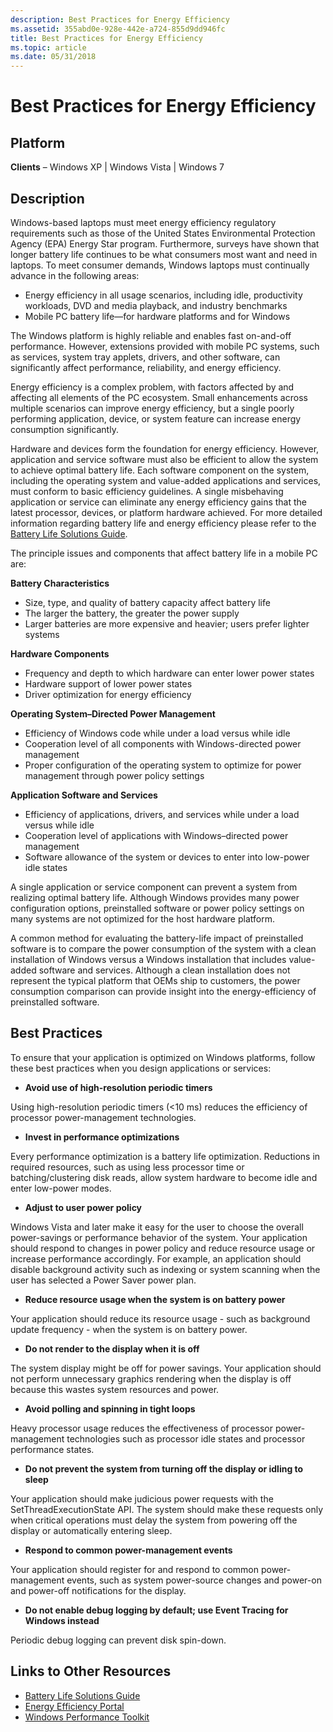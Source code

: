 ```yaml
---
description: Best Practices for Energy Efficiency
ms.assetid: 355abd0e-928e-442e-a724-855d9dd946fc
title: Best Practices for Energy Efficiency
ms.topic: article
ms.date: 05/31/2018
---
```


# Best Practices for Energy Efficiency

## Platform

 **Clients** – Windows XP \| Windows Vista \| Windows 7  

## Description

Windows-based laptops must meet energy efficiency regulatory requirements such as those of the United States Environmental Protection Agency (EPA) Energy Star program. Furthermore, surveys have shown that longer battery life continues to be what consumers most want and need in laptops. To meet consumer demands, Windows laptops must continually advance in the following areas:

-   Energy efficiency in all usage scenarios, including idle, productivity workloads, DVD and media playback, and industry benchmarks
-   Mobile PC battery life—for hardware platforms and for Windows

The Windows platform is highly reliable and enables fast on-and-off performance. However, extensions provided with mobile PC systems, such as services, system tray applets, drivers, and other software, can significantly affect performance, reliability, and energy efficiency.

Energy efficiency is a complex problem, with factors affected by and affecting all elements of the PC ecosystem. Small enhancements across multiple scenarios can improve energy efficiency, but a single poorly performing application, device, or system feature can increase energy consumption significantly.

Hardware and devices form the foundation for energy efficiency. However, application and service software must also be efficient to allow the system to achieve optimal battery life. Each software component on the system, including the operating system and value-added applications and services, must conform to basic efficiency guidelines. A single misbehaving application or service can eliminate any energy efficiency gains that the latest processor, devices, or platform hardware achieved. For more detailed information regarding battery life and energy efficiency please refer to the [Battery Life Solutions Guide](/windows-hardware/design/component-guidelines/battery-and-charging#).

The principle issues and components that affect battery life in a mobile PC are:

**Battery Characteristics**

-   Size, type, and quality of battery capacity affect battery life
-   The larger the battery, the greater the power supply
-   Larger batteries are more expensive and heavier; users prefer lighter systems

**Hardware Components**

-   Frequency and depth to which hardware can enter lower power states
-   Hardware support of lower power states
-   Driver optimization for energy efficiency

**Operating System–Directed Power Management**

-   Efficiency of Windows code while under a load versus while idle
-   Cooperation level of all components with Windows-directed power management
-   Proper configuration of the operating system to optimize for power management through power policy settings

**Application Software and Services**

-   Efficiency of applications, drivers, and services while under a load versus while idle
-   Cooperation level of applications with Windows–directed power management
-   Software allowance of the system or devices to enter into low-power idle states

A single application or service component can prevent a system from realizing optimal battery life. Although Windows provides many power configuration options, preinstalled software or power policy settings on many systems are not optimized for the host hardware platform.

A common method for evaluating the battery-life impact of preinstalled software is to compare the power consumption of the system with a clean installation of Windows versus a Windows installation that includes value-added software and services. Although a clean installation does not represent the typical platform that OEMs ship to customers, the power consumption comparison can provide insight into the energy-efficiency of preinstalled software.

## Best Practices

To ensure that your application is optimized on Windows platforms, follow these best practices when you design applications or services:

-   **Avoid use of high-resolution periodic timers**

<dl> Using high-resolution periodic timers (<10 ms) reduces the efficiency of processor power-management technologies.  
</dl>

-   **Invest in performance optimizations**

<dl> Every performance optimization is a battery life optimization. Reductions in required resources, such as using less processor time or batching/clustering disk reads, allow system hardware to become idle and enter low-power modes.  
</dl>

-   **Adjust to user power policy**

<dl> Windows Vista and later make it easy for the user to choose the overall power-savings or performance behavior of the system. Your application should respond to changes in power policy and reduce resource usage or increase performance accordingly. For example, an application should disable background activity such as indexing or system scanning when the user has selected a Power Saver power plan.  
</dl>

-   **Reduce resource usage when the system is on battery power**

<dl> Your application should reduce its resource usage - such as background update frequency - when the system is on battery power.  
</dl>

-   **Do not render to the display when it is off**

<dl> The system display might be off for power savings. Your application should not perform unnecessary graphics rendering when the display is off because this wastes system resources and power.  
</dl>

-   **Avoid polling and spinning in tight loops**

<dl> Heavy processor usage reduces the effectiveness of processor power-management technologies such as processor idle states and processor performance states.  
</dl>

-   **Do not prevent the system from turning off the display or idling to sleep**

<dl> Your application should make judicious power requests with the SetThreadExecutionState API. The system should make these requests only when critical operations must delay the system from powering off the display or automatically entering sleep.  
</dl>

-   **Respond to common power-management events**

<dl> Your application should register for and respond to common power-management events, such as system power-source changes and power-on and power-off notifications for the display.  
</dl>

-   **Do not enable debug logging by default; use Event Tracing for Windows instead**

<dl> Periodic debug logging can prevent disk spin-down.  
</dl>

## Links to Other Resources

-   [Battery Life Solutions Guide](/windows-hardware/design/component-guidelines/battery-and-charging#)
-   [Energy Efficiency Portal](https://www.microsoft.com/whdc/system/pnppwr/mobilepwr.mspx)
-   [Windows Performance Toolkit](https://www.microsoft.com/whdc/system/sysperf/perftools.mspx)

